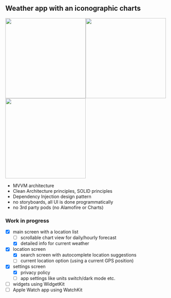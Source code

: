 ## Weather app with an iconographic charts 

<img src="https://github.com/iosolonevich/ForecastLine/blob/main/ForecastLine/Support/images/main.jpeg" width="250" /><img src="https://github.com/iosolonevich/ForecastLine/blob/main/ForecastLine/Support/images/locations.jpeg" width="250" /><img src="https://github.com/iosolonevich/ForecastLine/blob/main/ForecastLine/Support/images/addlocation.jpeg" width="250" />

* MVVM architecture
* Clean Architecture principles, SOLID principles
* Dependency Injection design pattern
* no storyboards, all UI is done programmatically
* no 3rd party pods (no Alamofire or Charts)

### Work in progress

- [x] main screen with a location list
    - [ ] scrollable chart view for daily/hourly forecast
    - [x]  detailed info for current weather

- [x] location screen
    - [x] search screen with autocomplete location suggestions
    - [ ] current location option (using a current GPS position)

- [x] settings screen
    - [x] privacy policy
    - [ ] app settings like units switch/dark mode etc.

- [ ] widgets using WidgetKit
- [ ] Apple Watch app using WatchKit
